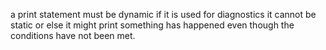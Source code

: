 a print statement must be dynamic if it is used for diagnostics
it cannot be static or else it might print something has happened even though the conditions have not been met. 
